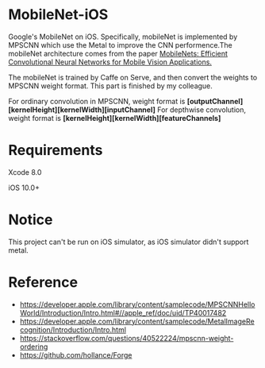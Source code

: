 # MobileNet-iOS
Google's MobileNet on iOS. Specifically, mobileNet is implemented by MPSCNN which use the Metal to improve the CNN performence.The mobileNet architecture comes from the paper [MobileNets: Efficient Convolutional Neural Networks for Mobile Vision Applications.](https://arxiv.org/abs/1704.04861v1)

The mobileNet is trained by Caffe on Serve, and then convert the weights to MPSCNN weight format. This part is finished by my colleague.

For ordinary convolution in MPSCNN, weight format is **[outputChannel][kernelHeight][kernelWidth][inputChannel]**
For depthwise convolution, weight format is **[kernelHeight][kernelWidth][featureChannels]**

# Requirements
Xcode 8.0

iOS 10.0+

# Notice
This project can't be run on iOS simulator, as iOS simulator didn't support metal.

# Reference
* https://developer.apple.com/library/content/samplecode/MPSCNNHelloWorld/Introduction/Intro.html#//apple_ref/doc/uid/TP40017482
* https://developer.apple.com/library/content/samplecode/MetalImageRecognition/Introduction/Intro.html
* https://stackoverflow.com/questions/40522224/mpscnn-weight-ordering
* https://github.com/hollance/Forge
